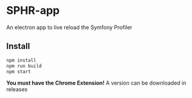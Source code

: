 # SPHR-app
An electron app to live reload the Symfony Profiler

## Install
``` bash
npm install  
npm run build
npm start
```

__You must have the Chrome Extension!__ A version can be downloaded in releases
